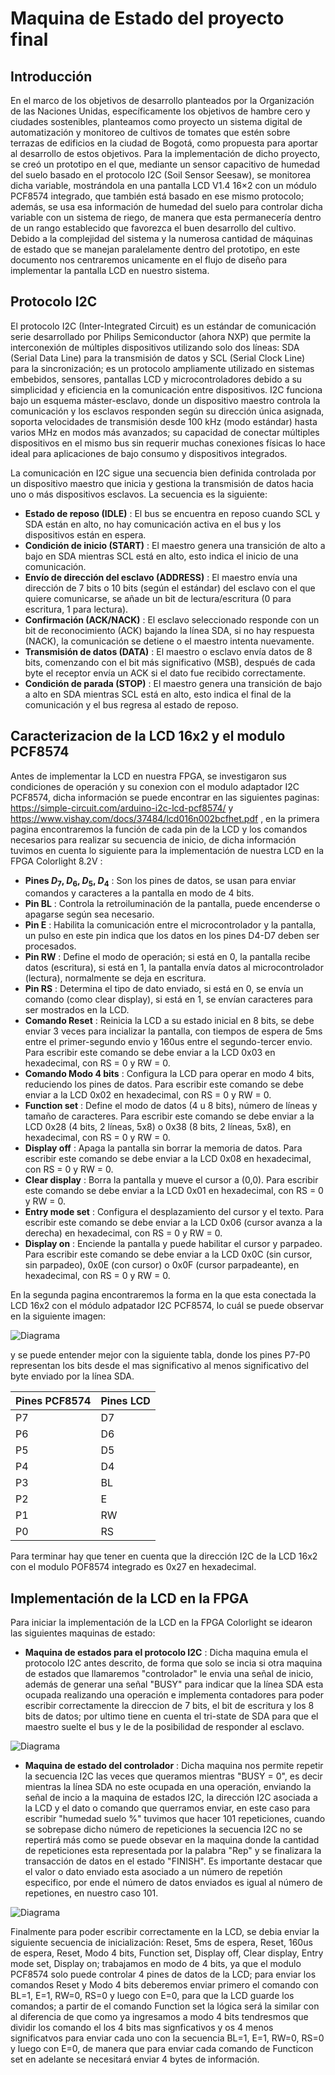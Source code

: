 # Maquina de Estado del proyecto final

## Introducción

En el marco de los objetivos de desarrollo planteados por la Organización de las Naciones Unidas, específicamente los objetivos de hambre cero y ciudades sostenibles, planteamos como proyecto un sistema digital de automatización y monitoreo de cultivos de tomates que estén sobre terrazas de edificios en la ciudad de Bogotá, como propuesta para aportar al desarrollo de estos objetivos. Para la implementación de dicho proyecto, se creó un prototipo en el que, mediante un sensor capacitivo de humedad del suelo basado en el protocolo I2C (Soil Sensor Seesaw), se monitorea dicha variable, mostrándola en una pantalla LCD V1.4 16×2 con un módulo PCF8574 integrado, que también está basado en ese mismo protocolo; además, se usa esa información de humedad del suelo para controlar dicha variable con un sistema de riego, de manera que esta permanecería dentro de un rango establecido que favorezca el buen desarrollo del cultivo. Debido a la complejidad del sistema y la numerosa cantidad de máquinas de estado que se manejan paralelamente dentro del prototipo, en este documento nos centraremos unicamente en el flujo de diseño para implementar la pantalla LCD en nuestro sistema.

## Protocolo I2C

El protocolo I2C (Inter-Integrated Circuit) es un estándar de comunicación serie desarrollado por Philips Semiconductor (ahora NXP) que permite la interconexión de múltiples dispositivos utilizando solo dos líneas: SDA (Serial Data Line) para la transmisión de datos y SCL (Serial Clock Line) para la sincronización; es un protocolo ampliamente utilizado en sistemas embebidos, sensores, pantallas LCD y microcontroladores debido a su simplicidad y eficiencia en la comunicación entre dispositivos. I2C funciona bajo un esquema máster-esclavo, donde un dispositivo maestro controla la comunicación y los esclavos responden según su dirección única asignada, soporta velocidades de transmisión desde 100 kHz (modo estándar) hasta varios MHz en modos más avanzados; su capacidad de conectar múltiples dispositivos en el mismo bus sin requerir muchas conexiones físicas lo hace ideal para aplicaciones de bajo consumo y dispositivos integrados.

La comunicación en I2C sigue una secuencia bien definida controlada por un dispositivo maestro que inicia y gestiona la transmisión de datos hacia uno o más dispositivos esclavos. La secuencia es la siguiente:

* **Estado de reposo (IDLE)** : El bus se encuentra en reposo cuando SCL y SDA están en alto, no hay comunicación activa en el bus y los dispositivos están en espera. 
* **Condición de inicio (START)** : El maestro genera una transición de alto a bajo en SDA mientras SCL está en alto, esto indica el inicio de una comunicación.
* **Envío de dirección del esclavo (ADDRESS)** : El maestro envía una dirección de 7 bits o 10 bits (según el estándar) del esclavo con el que quiere comunicarse, se añade un bit de lectura/escritura (0 para escritura, 1 para lectura).
* **Confirmación (ACK/NACK)** : El esclavo seleccionado responde con un bit de reconocimiento (ACK) bajando la línea SDA, si no hay respuesta (NACK), la comunicación se detiene o el maestro intenta nuevamente.
* **Transmisión de datos (DATA)** : El maestro o esclavo envía datos de 8 bits, comenzando con el bit más significativo (MSB), después de cada byte el receptor envía un ACK si el dato fue recibido correctamente.
* **Condición de parada (STOP)** : El maestro genera una transición de bajo a alto en SDA mientras SCL está en alto, esto indica el final de la comunicación y el bus regresa al estado de reposo.

## Caracterizacion de la LCD 16x2 y el modulo PCF8574

Antes de implementar la LCD en nuestra FPGA, se investigaron sus condiciones de operación y su conexion con el modulo adaptador I2C PCF8574, dicha información se puede encontrar en las siguientes paginas: https://simple-circuit.com/arduino-i2c-lcd-pcf8574/ y https://www.vishay.com/docs/37484/lcd016n002bcfhet.pdf , en la primera pagina encontraremos la función de cada pin de la LCD y los comandos necesarios para realizar su secuencia de inicio, de dicha información tuvimos en cuenta lo siguiente para la implementación de nuestra LCD en la FPGA Colorlight 8.2V :

* **Pines $D_7$, $D_6$, $D_5$, $D_4$** : Son los pines de datos, se usan para enviar comandos y caracteres a la pantalla en modo de 4 bits.
* **Pin BL** : Controla la retroiluminación de la pantalla, puede encenderse o apagarse según sea necesario.
* **Pin E** : Habilita la comunicación entre el microcontrolador y la pantalla, un pulso en este pin indica que los datos en los pines D4-D7 deben ser procesados.
* **Pin RW** : Define el modo de operación; si está en 0, la pantalla recibe datos (escritura), si está en 1, la pantalla envía datos al microcontrolador (lectura), normalmente se deja en escritura.
* **Pin RS** : Determina el tipo de dato enviado, si está en 0, se envía un comando (como clear display), si está en 1, se envían caracteres para ser mostrados en la LCD.
* **Comando Reset** : Reinicia la LCD a su estado inicial en 8 bits, se debe enviar 3 veces para incializar la pantalla, con tiempos de espera de 5ms entre el primer-segundo envio y 160us entre el segundo-tercer envio. Para escribir este comando se debe enviar a la LCD 0x03 en hexadecimal, con RS = 0 y RW = 0.
* **Comando Modo 4 bits** : Configura la LCD para operar en modo 4 bits, reduciendo los pines de datos. Para escribir este comando se debe enviar a la LCD 0x02 en hexadecimal, con RS = 0 y RW = 0.
* **Function set** : Define el modo de datos (4 u 8 bits), número de líneas y tamaño de caracteres. Para escribir este comando se debe enviar a la LCD 0x28 (4 bits, 2 líneas, 5x8) o 0x38 (8 bits, 2 líneas, 5x8), en hexadecimal, con RS = 0 y RW = 0. 
* **Display off** : Apaga la pantalla sin borrar la memoria de datos. Para escribir este comando se debe enviar a la LCD 0x08 en hexadecimal, con RS = 0 y RW = 0.
* **Clear display** : Borra la pantalla y mueve el cursor a (0,0). Para escribir este comando se debe enviar a la LCD 0x01 en hexadecimal, con RS = 0 y RW = 0.
* **Entry mode set** : Configura el desplazamiento del cursor y el texto. Para escribir este comando se debe enviar a la LCD 0x06 (cursor avanza a la derecha) en hexadecimal, con RS = 0 y RW = 0.
* **Display on** : Enciende la pantalla y puede habilitar el cursor y parpadeo. Para escribir este comando se debe enviar a la LCD 0x0C (sin cursor, sin parpadeo), 0x0E (con cursor) o 0x0F (cursor parpadeante), en hexadecimal, con RS = 0 y RW = 0.

En la segunda pagina encontraremos la forma en la que esta conectada la LCD 16x2 con el módulo adpatador I2C PCF8574, lo cuál se puede observar en la siguiente imagen: 

![Diagrama](./PCF8574.png)

y se puede entender mejor con la siguiente tabla, donde los pines P7-P0 representan los bits desde el mas significativo al menos significativo del byte enviado por la línea SDA.

| Pines PCF8574 | Pines LCD |
|--------------|----------|
| P7          | D7       |
| P6          | D6       |
| P5          | D5       |
| P4          | D4       |
| P3          | BL       |
| P2          | E        |
| P1          | RW       |
| P0          | RS       |

Para terminar hay que tener en cuenta que la dirección I2C de la LCD 16x2 con el modulo POF8574 integrado es 0x27 en hexadecimal.

## Implementación de la LCD en la FPGA

Para iniciar la implementación de la LCD en la FPGA Colorlight se idearon las siguientes maquinas de estado:

* **Maquina de estados para el protocolo I2C** : Dicha maquina emula el protocolo I2C antes descrito, de forma que solo se incia si otra maquina de estados que llamaremos "controlador" le envia una señal de inicio, además de generar una señal "BUSY" para indicar que la línea SDA esta ocupada realizando una operación e implementa contadores para poder escribir correctamente la direccion de 7 bits, el bit de escritura y los 8 bits de datos; por ultimo tiene en cuenta el tri-state de SDA para que el maestro suelte el bus y le de la posibilidad de responder al esclavo.
  
![Diagrama](./Maquina11.png)

* **Maquina de estado del controlador** : Dicha maquina nos permite repetir la secuencia I2C las veces que queramos mientras "BUSY = 0", es decir mientras la línea SDA no este ocupada en una operación, enviando la señal de incio a la maquina de estados I2C, la dirección I2C asociada a la LCD y el dato o comando que querramos enviar, en este caso para escribir "humedad suelo %" tuvimos que hacer 101 repeticiones, cuando se sobrepase dicho número de repeticiones la secuencia I2C no se repertirá más como se puede obsevar en la maquina donde la cantidad de repeticiones esta representada por la palabra "Rep" y se finalizara la transacción de datos en el estado "FINISH". Es importante destacar que el valor o dato enviado esta asociado a un número de repetión especifico, por ende el número de datos enviados es igual al número de repetiones, en nuestro caso 101.

![Diagrama](./Maquina2.png)

Finalmente para poder escribir correctamente en la LCD, se debia enviar la siguiente secuencia de inicialización: Reset, 5ms de espera, Reset, 160us de espera, Reset, Modo 4 bits, Function set, Display off, Clear display, Entry mode set, Display on; trabajamos en modo de 4 bits, ya que el modulo PCF8574 solo puede controlar 4 pines de datos de la LCD; para enviar los comandos Reset y Modo 4 bits deberemos enviar primero el comando con BL=1, E=1, RW=0, RS=0 y luego con E=0, para que la LCD guarde los comandos; a partir de el comando Function set la lógica será la similar con al diferencia de que como ya ingresamos a modo 4 bits tendresmos que dividir los comando el los 4 bits mas signficativos y os 4 menos significatvos para enviar cada uno con la secuencia BL=1, E=1, RW=0, RS=0 y luego con E=0, de manera que para enviar cada comando de Functicon set en adelante se necesitará enviar 4 bytes de información.
